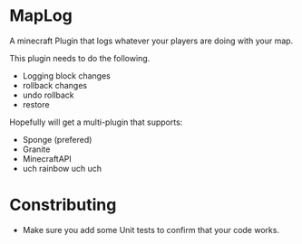 MapLog
======

A minecraft Plugin that logs whatever your players are doing with your map.

This plugin needs to do the following. 

- Logging block changes
- rollback changes
- undo rollback
- restore

Hopefully will get a multi-plugin that supports:
- Sponge (prefered)
- Granite
- MinecraftAPI
- uch rainbow uch uch

Constributing
======
- Make sure you add some Unit tests to confirm that your code works.
